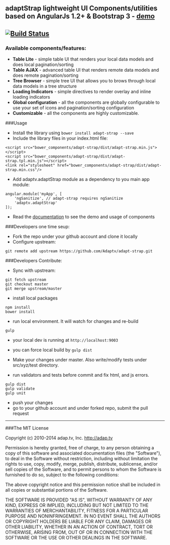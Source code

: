 ## adaptStrap lightweight UI Components/utilities based on AngularJs 1.2+ & Bootstrap 3 - [demo](http://adaptv.github.io/adapt-strap/)
[![Build Status](https://travis-ci.org/Adaptv/adapt-strap.svg)](https://travis-ci.org/Adaptv/adapt-strap)
---
### Available components/features:
- **Table Lite** - simple table UI that renders your local data models and does local pagination/sorting
- **Table AJAX** - advanced table UI that renders remote data models and does remote pagination/sorting
- **Tree Browser** - simple tree UI that allows you to brows through local data models in a tree structure
- **Loading Indicators** - simple directives to render overlay and inline loading indicators
- **Global configuration** - all the components are globally configurable to use your set of icons and pagination/sorting configuration
- **Customizable** - all the components are highly customizable.

###Usage
* Install the library using `bower install adapt-strap --save`
* Include the library files in your index.html file:
```
<script src="bower_components/adapt-strap/dist/adapt-strap.min.js"></script>
<script src="bower_components/adapt-strap/dist/adapt-strap.tpl.min.js"></script>
<link rel="stylesheet" href="bower_components/adapt-strap/dist/adapt-strap.min.css"/>
```
* Add adaptv.adaptStrap module as a dependency to you main app module:
```
angular.module('myApp', [
    'ngSanitize', // adapt-strap requires ngSanitize
    'adaptv.adaptStrap'
]);
```
* Read the [documentation](http://adaptv.github.io/adapt-strap/) to see the demo and usage of components

###Developers one time seup:
* Fork the repo under your github account and clone it locally
* Configure upstream:
```
git remote add upstream https://github.com/Adaptv/adapt-strap.git
```

###Developers Contribute:
* Sync with upstream:
```
git fetch upstream
git checkout master
git merge upstream/master
```

* install local packages
```
npm install
bower install
```

* run local environment. It will watch for changes and re-build
```
gulp
```
* your local dev is running at `http://localhost:9003`
* you can force local build by `gulp dist`

* Make your changes under master. Also write/modify tests under src/xyz/test directory.

* run validators and tests before commit and fix html, and js errors.
```
gulp dist
gulp validate
gulp unit
```

* push your changes 
* go to your github account and under forked repo, submit the pull request
---
###The MIT License

Copyright (c) 2010-2014 adap.tv, Inc. http://adap.tv

Permission is hereby granted, free of charge, to any person obtaining a copy
of this software and associated documentation files (the "Software"), to deal
in the Software without restriction, including without limitation the rights
to use, copy, modify, merge, publish, distribute, sublicense, and/or sell
copies of the Software, and to permit persons to whom the Software is
furnished to do so, subject to the following conditions:

The above copyright notice and this permission notice shall be included in
all copies or substantial portions of the Software.

THE SOFTWARE IS PROVIDED "AS IS", WITHOUT WARRANTY OF ANY KIND, EXPRESS OR
IMPLIED, INCLUDING BUT NOT LIMITED TO THE WARRANTIES OF MERCHANTABILITY,
FITNESS FOR A PARTICULAR PURPOSE AND NONINFRINGEMENT. IN NO EVENT SHALL THE
AUTHORS OR COPYRIGHT HOLDERS BE LIABLE FOR ANY CLAIM, DAMAGES OR OTHER
LIABILITY, WHETHER IN AN ACTION OF CONTRACT, TORT OR OTHERWISE, ARISING FROM,
OUT OF OR IN CONNECTION WITH THE SOFTWARE OR THE USE OR OTHER DEALINGS IN
THE SOFTWARE.